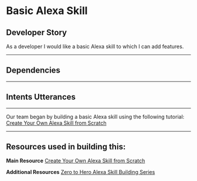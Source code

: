 # Basic Alexa Skill

## Developer Story

As a developer I would like a basic Alexa skill to which I can add features.

___

## Dependencies

___

## Intents Utterances

___

Our team began by building a basic Alexa skill using the following tutorial:
[Create Your Own Alexa Skill from Scratch](https://www.youtube.com/watch?v=lc9A_6Uz_t4)

___

## Resources used in building this:

**Main Resource**
[Create Your Own Alexa Skill from Scratch](https://www.youtube.com/watch?v=lc9A_6Uz_t4)

**Additional Resources**
[Zero to Hero Alexa Skill Building Series](https://www.youtube.com/watch?v=CzTKDu7Qgjs)


